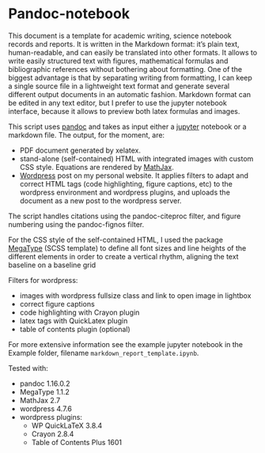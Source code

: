 # Pandoc-notebook

This document is a template for academic writing, science notebook records and reports. It is written in the Markdown format: it’s plain text, human-readable, and can easily be translated into other formats. It allows to write easily structured text with figures, mathematical formulas and bibliographic references without bothering about formatting. One of the biggest advantage is that by separating writing from formatting, I can keep a single source file in a lightweight text format and generate several different output documents in an automatic fashion. Markdown format can be edited in any text editor, but I prefer to use the jupyter notebook interface, because it allows to preview both latex formulas and images.

This script uses [pandoc](https://pandoc.org/) and takes as input either a [jupyter](http://jupyter.org/) notebook or a markdown file. The output, for the moment, are: 
+ PDF document generated by xelatex.
+ stand-alone (self-contained) HTML with integrated images with custom CSS style. Equations are rendered by [MathJax](https://www.mathjax.org/).
+ [Wordpress](https://wordpress.org/) post on my personal website. It applies filters to adapt and correct HTML tags (code highlighting, figure captions, etc) to the wordpress environment and wordpress plugins, and uploads the document as a new post to the wordpress server.

The script handles citations using the pandoc-citeproc filter, and figure numbering using the pandoc-fignos filter.

For the CSS style of the self-contained HTML, I used the package [MegaType](https://github.com/StudioThick/megatype) (SCSS template) to define all font sizes and line heights of the different elements in order to create a vertical rhythm, aligning the text baseline on a baseline grid

Filters for wordpress:
- images with wordpress fullsize class and link to open image in lightbox
- correct figure captions
- code highlighting with Crayon plugin
- latex tags with QuickLatex plugin
- table of contents plugin (optional)

For more extensive information see the example jupyter notebook in the Example folder, filename `markdown_report_template.ipynb`.

Tested with:
+ pandoc 1.16.0.2
+ MegaType 1.1.2
+ MathJax 2.7
+ wordpress 4.7.6
+ wordpress plugins:
  + WP QuickLaTeX 3.8.4
  + Crayon 2.8.4
  + Table of Contents Plus 1601
